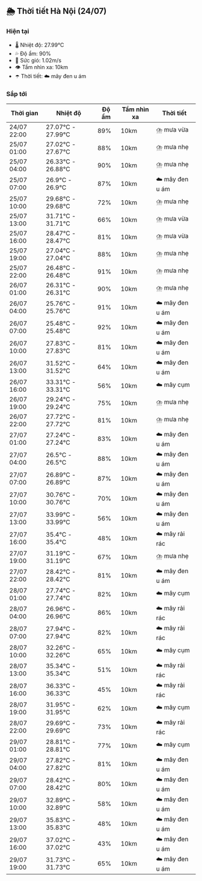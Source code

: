 ## 🌦️ Thời tiết Hà Nội (24/07)

### Hiện tại

- 🌡️ Nhiệt độ: 27.99℃
- 💦 Độ ẩm: 90%
- 💨 Sức gió: 1.02m/s
- 👁️ Tầm nhìn xa: 10km
- ☂️ Thời tiết: ☁️ mây đen u ám

### Sắp tới

| Thời gian | Nhiệt độ | Độ ẩm | Tầm nhìn xa | Thời tiết |
| --- | --- | --- | --- | --- |
| 24/07 22:00 | 27.07℃ - 27.99℃ | 89% | 10km | ⛈️ mưa vừa |
| 25/07 01:00 | 27.02℃ - 27.67℃ | 88% | 10km | ⛈️ mưa nhẹ |
| 25/07 04:00 | 26.33℃ - 26.88℃ | 90% | 10km | ⛈️ mưa nhẹ |
| 25/07 07:00 | 26.9℃ - 26.9℃ | 87% | 10km | ☁️ mây đen u ám |
| 25/07 10:00 | 29.68℃ - 29.68℃ | 72% | 10km | ⛈️ mưa nhẹ |
| 25/07 13:00 | 31.71℃ - 31.71℃ | 66% | 10km | ⛈️ mưa vừa |
| 25/07 16:00 | 28.47℃ - 28.47℃ | 81% | 10km | ⛈️ mưa vừa |
| 25/07 19:00 | 27.04℃ - 27.04℃ | 88% | 10km | ⛈️ mưa nhẹ |
| 25/07 22:00 | 26.48℃ - 26.48℃ | 91% | 10km | ⛈️ mưa nhẹ |
| 26/07 01:00 | 26.31℃ - 26.31℃ | 90% | 10km | ⛈️ mưa nhẹ |
| 26/07 04:00 | 25.76℃ - 25.76℃ | 91% | 10km | ☁️ mây đen u ám |
| 26/07 07:00 | 25.48℃ - 25.48℃ | 92% | 10km | ☁️ mây đen u ám |
| 26/07 10:00 | 27.83℃ - 27.83℃ | 81% | 10km | ☁️ mây đen u ám |
| 26/07 13:00 | 31.52℃ - 31.52℃ | 64% | 10km | ☁️ mây đen u ám |
| 26/07 16:00 | 33.31℃ - 33.31℃ | 56% | 10km | ☁️ mây cụm |
| 26/07 19:00 | 29.24℃ - 29.24℃ | 75% | 10km | ⛈️ mưa nhẹ |
| 26/07 22:00 | 27.72℃ - 27.72℃ | 81% | 10km | ⛈️ mưa nhẹ |
| 27/07 01:00 | 27.24℃ - 27.24℃ | 83% | 10km | ☁️ mây đen u ám |
| 27/07 04:00 | 26.5℃ - 26.5℃ | 88% | 10km | ☁️ mây đen u ám |
| 27/07 07:00 | 26.89℃ - 26.89℃ | 87% | 10km | ☁️ mây đen u ám |
| 27/07 10:00 | 30.76℃ - 30.76℃ | 70% | 10km | ☁️ mây đen u ám |
| 27/07 13:00 | 33.99℃ - 33.99℃ | 56% | 10km | ☁️ mây đen u ám |
| 27/07 16:00 | 35.4℃ - 35.4℃ | 48% | 10km | ☁️ mây rải rác |
| 27/07 19:00 | 31.19℃ - 31.19℃ | 67% | 10km | ⛈️ mưa nhẹ |
| 27/07 22:00 | 28.42℃ - 28.42℃ | 81% | 10km | ☁️ mây đen u ám |
| 28/07 01:00 | 27.74℃ - 27.74℃ | 82% | 10km | ☁️ mây cụm |
| 28/07 04:00 | 26.96℃ - 26.96℃ | 86% | 10km | ☁️ mây rải rác |
| 28/07 07:00 | 27.94℃ - 27.94℃ | 82% | 10km | ☁️ mây rải rác |
| 28/07 10:00 | 32.26℃ - 32.26℃ | 65% | 10km | ☁️ mây cụm |
| 28/07 13:00 | 35.34℃ - 35.34℃ | 51% | 10km | ☁️ mây rải rác |
| 28/07 16:00 | 36.33℃ - 36.33℃ | 45% | 10km | ☁️ mây rải rác |
| 28/07 19:00 | 31.95℃ - 31.95℃ | 62% | 10km | ☁️ mây cụm |
| 28/07 22:00 | 29.69℃ - 29.69℃ | 73% | 10km | ☁️ mây rải rác |
| 29/07 01:00 | 28.81℃ - 28.81℃ | 77% | 10km | ☁️ mây cụm |
| 29/07 04:00 | 27.82℃ - 27.82℃ | 81% | 10km | ☁️ mây đen u ám |
| 29/07 07:00 | 28.42℃ - 28.42℃ | 80% | 10km | ☁️ mây đen u ám |
| 29/07 10:00 | 32.89℃ - 32.89℃ | 58% | 10km | ☁️ mây đen u ám |
| 29/07 13:00 | 35.83℃ - 35.83℃ | 48% | 10km | ☁️ mây đen u ám |
| 29/07 16:00 | 37.02℃ - 37.02℃ | 43% | 10km | ☁️ mây đen u ám |
| 29/07 19:00 | 31.73℃ - 31.73℃ | 65% | 10km | ☁️ mây đen u ám |
